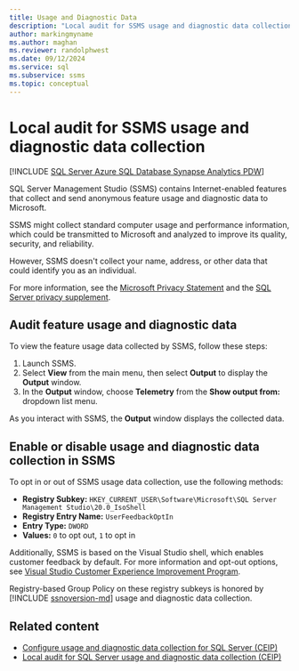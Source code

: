 ```yaml
---
title: Usage and Diagnostic Data
description: "Local audit for SSMS usage and diagnostic data collection"
author: markingmyname
ms.author: maghan
ms.reviewer: randolphwest
ms.date: 09/12/2024
ms.service: sql
ms.subservice: ssms
ms.topic: conceptual
---
```


# Local audit for SSMS usage and diagnostic data collection

[!INCLUDE [SQL Server Azure SQL Database Synapse Analytics PDW](../includes/applies-to-version/sql-asdb-asdbmi-asa-pdw.md)]

SQL Server Management Studio (SSMS) contains Internet-enabled features that collect and send anonymous feature usage and diagnostic data to Microsoft.

SSMS might collect standard computer usage and performance information, which could be transmitted to Microsoft and analyzed to improve its quality, security, and reliability.

However, SSMS doesn't collect your name, address, or other data that could identify you as an individual.

For more information, see the [Microsoft Privacy Statement](https://privacy.microsoft.com/privacystatement) and the [SQL Server privacy supplement](../sql-server/sql-server-privacy.md).

## Audit feature usage and diagnostic data

To view the feature usage data collected by SSMS, follow these steps:

1. Launch SSMS.
1. Select **View** from the main menu, then select **Output** to display the **Output** window.
1. In the **Output** window, choose **Telemetry** from the **Show output from:** dropdown list menu.

As you interact with SSMS, the **Output** window displays the collected data.

## Enable or disable usage and diagnostic data collection in SSMS

To opt in or out of SSMS usage data collection, use the following methods:

- **Registry Subkey:** `HKEY_CURRENT_USER\Software\Microsoft\SQL Server Management Studio\20.0_IsoShell`
- **Registry Entry Name:** `UserFeedbackOptIn`
- **Entry Type:** `DWORD`
- **Values:** `0` to opt out, `1` to opt in

Additionally, SSMS is based on the Visual Studio shell, which enables customer feedback by default. For more information and opt-out options, see [Visual Studio Customer Experience Improvement Program](/visualstudio/ide/visual-studio-experience-improvement-program).

Registry-based Group Policy on these registry subkeys is honored by [!INCLUDE [ssnoversion-md](../includes/ssnoversion-md.md)] usage and diagnostic data collection.

## Related content

- [Configure usage and diagnostic data collection for SQL Server (CEIP)](../sql-server/usage-and-diagnostic-data-configuration-for-sql-server.md)
- [Local audit for SQL Server usage and diagnostic data collection (CEIP)](../sql-server/usage-and-diagnostic-data-in-local-audit.md)
